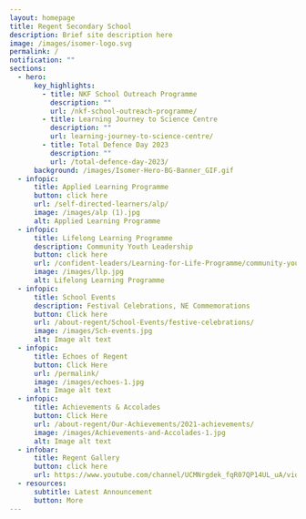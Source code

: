 ```yaml
---
layout: homepage
title: Regent Secondary School
description: Brief site description here
image: /images/isomer-logo.svg
permalink: /
notification: ""
sections:
  - hero:
      key_highlights:
        - title: NKF School Outreach Programme
          description: ""
          url: /nkf-school-outreach-programme/
        - title: Learning Journey to Science Centre
          description: ""
          url: learning-journey-to-science-centre/
        - title: Total Defence Day 2023
          description: ""
          url: /total-defence-day-2023/
      background: /images/Isomer-Hero-BG-Banner_GIF.gif
  - infopic:
      title: Applied Learning Programme
      button: click here
      url: /self-directed-learners/alp/
      image: /images/alp (1).jpg
      alt: Applied Learning Programme
  - infopic:
      title: Lifelong Learning Programme
      description: Community Youth Leadership
      button: click here
      url: /confident-leaders/Learning-for-Life-Programme/community-youth-leadership/
      image: /images/llp.jpg
      alt: Lifelong Learning Programme
  - infopic:
      title: School Events
      description: Festival Celebrations, NE Commemorations
      button: Click here
      url: /about-regent/School-Events/festive-celebrations/
      image: /images/Sch-events.jpg
      alt: Image alt text
  - infopic:
      title: Echoes of Regent
      button: Click Here
      url: /permalink/
      image: /images/echoes-1.jpg
      alt: Image alt text
  - infopic:
      title: Achievements & Accolades
      button: Click Here
      url: /about-regent/Our-Achievements/2021-achievements/
      image: /images/Achievements-and-Accolades-1.jpg
      alt: Image alt text
  - infobar:
      title: Regent Gallery
      button: click here
      url: https://www.youtube.com/channel/UCMNrgdek_fqR07QP14UL_uA/videos
  - resources:
      subtitle: Latest Announcement
      button: More
---
```

